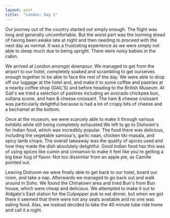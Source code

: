 ```yaml
---
layout: post
title:  "London: Day 1"
---
```


Our journey out of the country started out simply enough. The flight was long and generally
uncomfortable. But the worst part was the looming dread of having been awake late at night
and then needing to proceed with the next day as normal. It was a frustrating experience as
we were simply not able to sleep much due to being upright. There were noisy babies in the cabin.

We arrived at London amongst downpour. We managed to get from the airport to our hotel,
completely soaked and scrambling to get ourselves enough together to be able to face the rest
of the day. We were able to drop off our luggage at the hotel and, and make it to some coffee
and pastries at a nearby coffee shop (GAIL'S) and before heading to the British Museum. At
Gail's we tried a selection of pastires including an avocado chickpea bun, sultana scone, and
ham & cheese croissant. The ham & cheese croissant was particularly delightful because is had
a lot of crispy bits of cheese and a bechamel at the bottom.

Once at the museum, we were scarcely able to make it through various exhibits while still
being completely exhausted.We left to go to Dishoom's for Indian food, which was incredibly
popular. The food there was delicious, including the vegetable samosa's, garlic naan, chicken
tiki-masala, and spicy lamb chops. The overall takeaway was the quality of spices used and
how they made the dish absolutely delightful. Good Indian food has this was of using spices like
cumin and cinnamon to make it feel like you're getting a big bear hug of flavor. Not too dissimilar
from an apple pie, as Camille pointed out.

Leaving Dishoom we were finally able to get back to our hotel, board our room, and take a nap.
Afterwards we managed to go back out and walk around in Soho. We found the Chinatown area and
tried Bun's from Bun house, which were cheap and delicious. We attempted to make it out to Aldgate's East
station for the Culpepper pub to eat dinner, but when we got there it seemed that there were not any
seats available and no one was eating food. Alas, we instead decided to take the 40 minute tube ride
home and call it a night.
